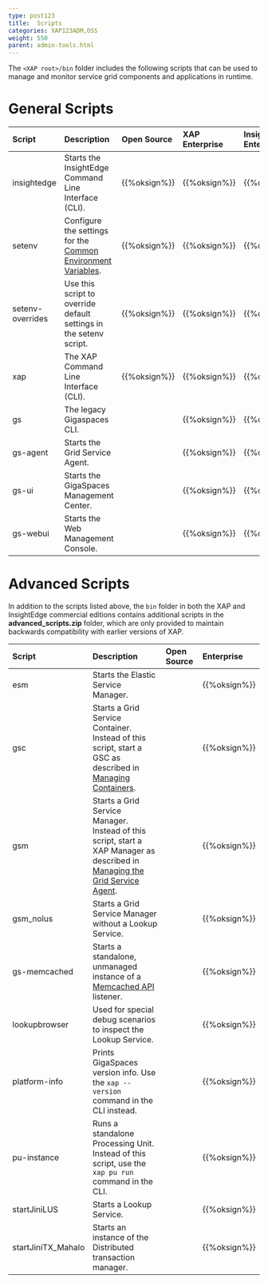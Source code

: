 ```yaml
---
type: post123
title:  Scripts
categories: XAP123ADM,OSS
weight: 550
parent: admin-tools.html
---
```


The `<XAP root>/bin` folder includes the following scripts that can be used to manage and monitor service grid components and applications in runtime. 

# General Scripts

| Script | Description | Open Source | XAP Enterprise | InsightEdge Enterprise
|:---------|:------------|:------------|:------------|:------------|
| insightedge | Starts the InsightEdge Command Line Interface (CLI). | {{%oksign%}} | {{%oksign%}} | {{%oksign%}} |
| setenv | Configure the settings for the [Common Environment Variables](../dev-java/common-environment-variables.html). | {{%oksign%}} | {{%oksign%}} | {{%oksign%}} |
| setenv-overrides | Use this script to override default settings in the setenv script. | {{%oksign%}} | {{%oksign%}} | {{%oksign%}} |
| xap | The XAP Command Line Interface (CLI). |  {{%oksign%}} | {{%oksign%}} | {{%oksign%}} |
| gs | The legacy Gigaspaces CLI. |  | {{%oksign%}} | {{%oksign%}} |
| gs-agent | Starts the Grid Service Agent. |  | {{%oksign%}} | {{%oksign%}} |
| gs-ui | Starts the GigaSpaces Management Center. |  | {{%oksign%}} | {{%oksign%}} |
| gs-webui | Starts the Web Management Console. |  | {{%oksign%}} | {{%oksign%}} |


# Advanced Scripts

In addition to the scripts listed above, the `bin` folder in both the XAP and InsightEdge commercial editions contains additional scripts in the **advanced_scripts.zip** folder, which are only provided to maintain backwards compatibility with earlier versions of XAP.

| Script | Description | Open Source | Enterprise |
|:---------|:------------|:------------|:------------|
| esm | Starts the Elastic Service Manager. |  | {{%oksign%}} |
| gsc | Starts a Grid Service Container.<br>Instead of this script, start a GSC as described in [Managing Containers](./admin-service-grid-container-start.html). |  | {{%oksign%}} |
| gsm | Starts a Grid Service Manager.<br>Instead of this script, start a XAP Manager as described in [Managing the Grid Service Agent](./admin-service-grid-agent.html). |   | {{%oksign%}} |
| gsm_nolus | Starts a Grid Service Manager without a Lookup Service. |  | {{%oksign%}} |
| gs-memcached | Starts a standalone, unmanaged instance of a [Memcached API](../dev-java/memcached-api.html) listener. |  | {{%oksign%}} |
| lookupbrowser | Used for special debug scenarios to inspect the Lookup Service. |  | {{%oksign%}} |
| platform-info | Prints GigaSpaces version info. Use the `xap --version` command in the CLI instead. |  | {{%oksign%}} |
| pu-instance | Runs a standalone Processing Unit.<br>Instead of this script, use the `xap pu run` command in the CLI. |  | {{%oksign%}} |
| startJiniLUS | Starts a Lookup Service. |  | {{%oksign%}} |
| startJiniTX_Mahalo | Starts an instance of the Distributed transaction manager. |  | {{%oksign%}} |




